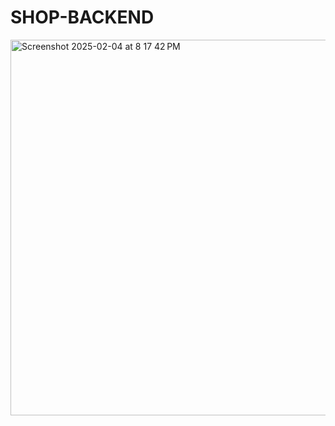 # SHOP-BACKEND

<img width="601" alt="Screenshot 2025-02-04 at 8 17 42 PM" src="https://github.com/user-attachments/assets/bc49c25a-8c3f-49f4-98eb-e7120d8ba53d" />
